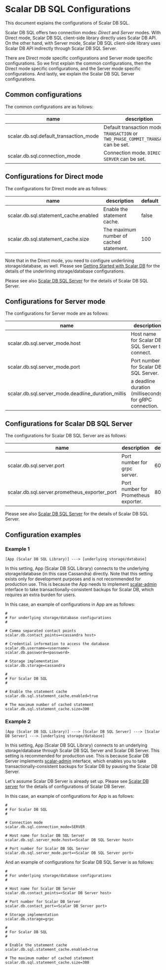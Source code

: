 # Scalar DB SQL Configurations

This document explains the configurations of Scalar DB SQL.

Scalar DB SQL offers two connection modes: *Direct* and *Server* modes.
With Direct mode, Scalar DB SQL client-side library directly uses Scalar DB API.
On the other hand, with Server mode, Scalar DB SQL client-side library uses Scalar DB API indirectly through Scalar DB SQL Server.

There are Direct mode specific configurations and Server mode specific configurations.
So we first explain the common configurations, then the Direct mode specific configurations, and the Server mode specific configurations.
And lastly, we explain the Scalar DB SQL Server configurations.

## Common configurations

The common configurations are as follows:

| name | description | default |
| ---- | ----------- | ------- |
| scalar.db.sql.default_transaction_mode | Default transaction mode. `TRANSACTION` or `TWO_PHASE_COMMIT_TRANSACTION` can be set. | TRANSACTION |
| scalar.db.sql.connection_mode | Connection mode. `DIRECT` or `SERVER` can be set. | DIRECT |

## Configurations for Direct mode

The configurations for Direct mode are as follows:

| name | description | default |
| ---- | ----------- | ------- |
| scalar.db.sql.statement_cache.enabled | Enable the statement cache. | false |
| scalar.db.sql.statement_cache.size | The maximum number of cached statement. | 100 |

Note that in the Direct mode, you need to configure underlining storage/database, as well.
Please see [Getting Started with Scalar DB](https://github.com/scalar-labs/scalardb/blob/master/docs/getting-started-with-scalardb.md) for the details of the underlining storage/database configurations.

Please see also [Scalar DB SQL Server](sql-server.md) for the details of Scalar DB SQL Server.

## Configurations for Server mode

The configurations for Server mode are as follows:

| name | description | default |
| ---- | ----------- | ------- |
| scalar.db.sql.server_mode.host | Host name for Scalar DB SQL Server to connect. | false |
| scalar.db.sql.server_mode.port | Port number for Scalar DB SQL Server. | 60052 |
| scalar.db.sql.server_mode.deadline_duration_millis | a deadline duration (milliseconds) for gRPC connection. | 60000 |

## Configurations for Scalar DB SQL Server

The configurations for Scalar DB SQL Server are as follows:

| name | description | default |
| ---- | ----------- | ------- |
| scalar.db.sql.server.port | Port number for grpc server. | 60052 |
| scalar.db.sql.server.prometheus_exporter_port | Port number for Prometheus exporter. | 8080 |

Please see also [Scalar DB SQL Server](sql-server.md) for the details of Scalar DB SQL Server. 

## Configuration examples

### Example 1

```
[App (Scalar DB SQL Library)] ---> [underlying storage/database]
```

In this setting, App (Scalar DB SQL Library) connects to the underlying storage/database (in this case Cassandra) directly.
Note that this setting exists only for development purposes and is not recommended for production use.
This is because the App needs to implement [scalar-admin](https://github.com/scalar-labs/scalar-admin) interface to take transactionally-consistent backups for Scalar DB, which requires an extra burden for users.

In this case, an example of configurations in App are as follows:
```properties
#
# For underlying storage/database configurations
#

# Comma separated contact points
scalar.db.contact_points=<cassandra host>

# Credential information to access the database
scalar.db.username=<username>
scalar.db.password=<password>

# Storage implementation
scalar.db.storage=cassandra

#
# For Scalar DB SQL
#

# Enable the statement cache
scalar.db.sql.statement_cache.enabled=true

# The maximum number of cached statement
scalar.db.sql.statement_cache.size=300
```

### Example 2

```
[App (Scalar DB SQL Library)] ---> [Scalar DB SQL Server] ---> [Scalar DB Server] ---> [underlying storage/database]
```

In this setting, App (Scalar DB SQL Library) connects to an underlying storage/database through Scalar DB SQL Server and Scalar DB Server.
This setting is recommended for production use.
This is because Scalar DB Server implements [scalar-admin](https://github.com/scalar-labs/scalar-admin) interface, which enables you to take transactionally-consistent backups for Scalar DB by pausing the Scalar DB Server.

Let's assume Scalar DB Server is already set up.
Please see [Scalar DB server](https://github.com/scalar-labs/scalardb/blob/master/docs/scalardb-server.md) for the details of configurations of Scalar DB Server.

In this case, an example of configurations for App is as follows:
```properties
#
# For Scalar DB SQL
#

# Connection mode
scalar.db.sql.connection_mode=SERVER

# Host name for Scalar DB SQL Server
scalar.db.sql.server_mode.host=<Scalar DB SQL Server host>

# Port number for Scalar DB SQL Server
scalar.db.sql.server_mode.port=<Scalar DB SQL Server port>
```

And an example of configurations for Scalar DB SQL Server is as follows:
```properties
#
# For underlying storage/database configurations
#

# Host name for Scalar DB Server
scalar.db.contact_points=<Scalar DB Server host>

# Port number for Scalar DB Server
scalar.db.contact_port=<Scalar DB Server port>

# Storage implementation
scalar.db.storage=grpc

#
# For Scalar DB SQL
#

# Enable the statement cache
scalar.db.sql.statement_cache.enabled=true

# The maximum number of cached statement
scalar.db.sql.statement_cache.size=300
```
